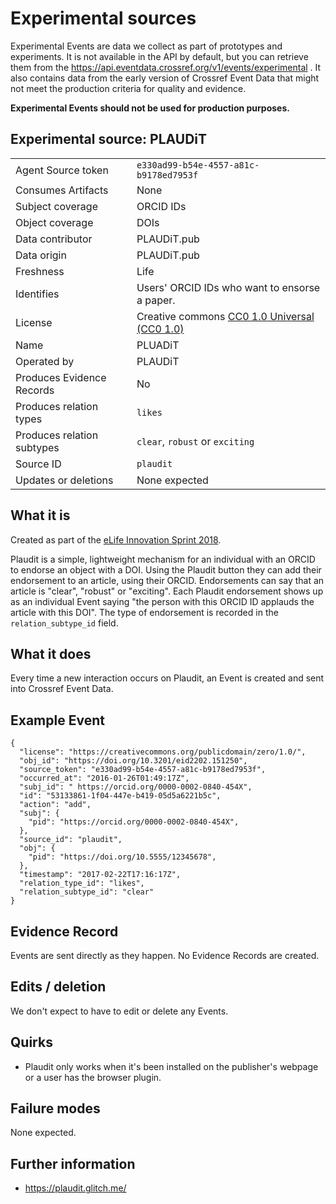 # Experimental sources

Experimental Events are data we collect as part of prototypes and experiments. It is not available in the API by default, but you can retrieve them from the <https://api.eventdata.crossref.org/v1/events/experimental> . It also contains data from the early version of Crossref Event Data that might not meet the production criteria for quality and evidence. 

**Experimental Events should not be used for production purposes.**

## Experimental source: PLAUDiT

| | |
|---------------------------|-|
| Agent Source token        | `e330ad99-b54e-4557-a81c-b9178ed7953f` |
| Consumes Artifacts        | None |
| Subject coverage          | ORCID IDs |
| Object coverage           | DOIs |
| Data contributor          | PLAUDiT.pub |
| Data origin               | PLAUDiT.pub |
| Freshness                 | Life |
| Identifies                | Users' ORCID IDs who want to ensorse a paper. |
| License                   | Creative commons [CC0 1.0 Universal (CC0 1.0)](https://creativecommons.org/publicdomain/zero/1.0/) |
| Name                      | PLUADiT |
| Operated by               | PLAUDiT |
| Produces Evidence Records | No |
| Produces relation types   | `likes` |
| Produces relation subtypes| `clear`, `robust` or `exciting` |
| Source ID                 | `plaudit` |
| Updates or deletions      | None expected |


## What it is

Created as part of the [eLife Innovation Sprint 2018](https://elifesciences.org/events/c40798c3/elife-innovation-sprint-2018).

Plaudit is a simple, lightweight mechanism for an individual with an ORCID to endorse an object with a DOI. Using the Plaudit button they can add their endorsement to an article, using their ORCID. Endorsements can say that an article is "clear", "robust" or "exciting". Each Plaudit endorsement shows up as an individual Event saying "the person with this ORCID ID applauds the article with this DOI". The type of endorsement is recorded in the `relation_subtype_id` field.

## What it does

Every time a new interaction occurs on Plaudit, an Event is created and sent into Crossref Event Data.

## Example Event

    {
      "license": "https://creativecommons.org/publicdomain/zero/1.0/",
      "obj_id": "https://doi.org/10.3201/eid2202.151250",
      "source_token": "e330ad99-b54e-4557-a81c-b9178ed7953f",
      "occurred_at": "2016-01-26T01:49:17Z",
      "subj_id": " https://orcid.org/0000-0002-0840-454X",
      "id": "53133861-1f04-447e-b419-05d5a6221b5c",
      "action": "add",
      "subj": {
        "pid": "https://orcid.org/0000-0002-0840-454X",
      },
      "source_id": "plaudit",
      "obj": {
        "pid": "https://doi.org/10.5555/12345678",
      },
      "timestamp": "2017-02-22T17:16:17Z",
      "relation_type_id": "likes",
      "relation_subtype_id": "clear"
    }

## Evidence Record

Events are sent directly as they happen. No Evidence Records are created.

## Edits / deletion

We don't expect to have to edit or delete any Events.

## Quirks

 - Plaudit only works when it's been installed on the publisher's webpage or a user has the browser plugin. 

## Failure modes

None expected.

## Further information

- <https://plaudit.glitch.me/>

